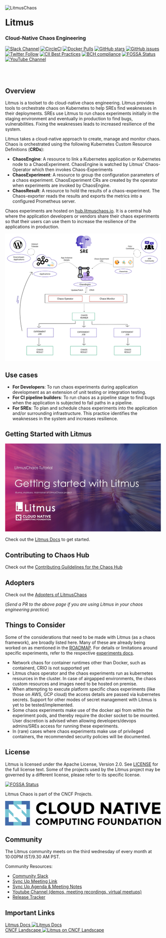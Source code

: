 <img alt="LitmusChaos" src="https://landscape.cncf.io/logos/litmus.svg" width="200" align="left">

# Litmus
### Cloud-Native Chaos Engineering

[![Slack Channel](https://img.shields.io/badge/Slack-Join-purple)](https://slack.litmuschaos.io)
[![CircleCI](https://circleci.com/gh/litmuschaos/litmus/tree/master.svg?style=shield)](https://app.circleci.com/pipelines/github/litmuschaos/litmus)
[![Docker Pulls](https://img.shields.io/docker/pulls/litmuschaos/ansible-runner.svg)](https://hub.docker.com/r/litmuschaos/ansible-runner)
[![GitHub stars](https://img.shields.io/github/stars/litmuschaos/litmus?style=social)](https://github.com/litmuschaos/litmus/stargazers)
[![GitHub issues](https://img.shields.io/github/issues/litmuschaos/litmus)](https://github.com/litmuschaos/litmus/issues)
[![Twitter Follow](https://img.shields.io/twitter/follow/litmuschaos?style=social)](https://twitter.com/LitmusChaos)
[![CII Best Practices](https://bestpractices.coreinfrastructure.org/projects/3202/badge)](https://bestpractices.coreinfrastructure.org/projects/3202)
[![BCH compliance](https://bettercodehub.com/edge/badge/litmuschaos/litmus?branch=master)](https://bettercodehub.com/)
[![FOSSA Status](https://app.fossa.io/api/projects/git%2Bgithub.com%2Flitmuschaos%2Flitmus.svg?type=shield)](https://app.fossa.io/projects/git%2Bgithub.com%2Flitmuschaos%2Flitmus?ref=badge_shield)
[![YouTube Channel](https://img.shields.io/badge/YouTube-Subscribe-red)](https://www.youtube.com/channel/UCa57PMqmz_j0wnteRa9nCaw)
<br><br><br><br>

## Overview

Litmus is a toolset to do cloud-native chaos engineering. Litmus provides tools to orchestrate chaos on Kubernetes to help SREs find weaknesses in their deployments. SREs use Litmus to run chaos experiments initially in the staging environment and eventually in production to find bugs, vulnerabilities. Fixing the weaknesses leads to increased resilience of the system.

Litmus takes a cloud-native approach to create, manage and monitor chaos. Chaos is orchestrated using the following Kubernetes Custom Resource Definitions (**CRDs**):

- **ChaosEngine**: A resource to link a Kubernetes application or Kubernetes node to a ChaosExperiment. ChaosEngine is watched by Litmus' Chaos-Operator which then invokes Chaos-Experiments
- **ChaosExperiment**: A resource to group the configuration parameters of a chaos experiment. ChaosExperiment CRs are created by the operator when experiments are invoked by ChaosEngine.
- **ChaosResult**: A resource to hold the results of a chaos-experiment. The Chaos-exporter reads the results and exports the metrics into a configured Prometheus server.

Chaos experiments are hosted on <a href="https://hub.litmuschaos.io" target="_blank">hub.litmuschaos.io</a>. It is a central hub where the application developers or vendors share their chaos experiments so that their users can use them to increase the resilience of the applications in production.

![Litmus workflow](/images/litmus-arch_1.png)

## Use cases

- **For Developers**: To run chaos experiments during application development as an extension of unit testing or integration testing.
- **For CI pipeline builders**: To run chaos as a pipeline stage to find bugs when the application is subjected to fail paths in a pipeline.
- **For SREs**: To plan and schedule chaos experiments into the application and/or surrounding infrastructure. This practice identifies the weaknesses in the system and increases resilience.

## Getting Started with Litmus

[![IMAGE ALT TEXT](images/maxresdefault.jpg)](https://youtu.be/W5hmNbaYPfM)

Check out the <a href="https://docs.litmuschaos.io/docs/next/getstarted.html" target="_blank">Litmus Docs</a> to get started.

## Contributing to Chaos Hub

Check out the <a href="https://github.com/litmuschaos/community-charts/blob/master/CONTRIBUTING.md" target="_blank">Contributing Guildelines for the Chaos Hub</a>

## Adopters

Check out the <a href="https://github.com/litmuschaos/litmus/blob/master/ADOPTERS.md" target="_blank">Adopters of LitmusChaos</a>

(_Send a PR to the above page if you are using Litmus in your chaos engineering practice_)

## Things to Consider

Some of the considerations that need to be made with Litmus (as a chaos framework), are broadly listed here. Many of these are already being worked on
as mentioned in the [ROADMAP](./ROADMAP.md). For details or limitations around specific experiments, refer to the respective [experiments docs](https://docs.litmuschaos.io/docs/pod-delete/).

- Network chaos for container runtimes other than Docker, such as containerd, CRIO is not supported yet
- Litmus chaos operator and the chaos experiments run as kubernetes resources in the cluster. In case of airgapped environments, the chaos custom resources
  and images need to be hosted on premise.
- When attempting to execute platform specific chaos experiments (like those on AWS, GCP cloud) the access details are passed via kubernetes secrets. Support
  for other modes of secret management with Litmus is yet to be tested/implemented.
- Some chaos experiments make use of the docker api from within the experiment pods, and thereby require the docker socket to be mounted. User discretion is
  advised when allowing developers/devops admins/SREs access for running these experiments.
- In (rare) cases where chaos experiments make use of privileged containers, the recommended security policies will be documented.

## License

Litmus is licensed under the Apache License, Version 2.0. See [LICENSE](./LICENSE) for the full license text. Some of the projects used by the Litmus project may be governed by a different license, please refer to its specific license.

[![FOSSA Status](https://app.fossa.io/api/projects/git%2Bgithub.com%2Flitmuschaos%2Flitmus.svg?type=large)](https://app.fossa.io/projects/git%2Bgithub.com%2Flitmuschaos%2Flitmus?ref=badge_large)

Litmus Chaos is part of the CNCF Projects.

[![CNCF](https://github.com/cncf/artwork/blob/master/other/cncf/horizontal/color/cncf-color.png)](https://landscape.cncf.io/selected=litmus)

## Community

The Litmus community meets on the third wednesday of every month at 10:00PM IST/9.30 AM PST.

Community Resources:

- [Community Slack](https://slack.litmuschaos.io)
- [Sync Up Meeting Link](https://zoom.us/j/91358162694)
- [Sync Up Agenda & Meeting Notes](https://hackmd.io/a4Zu_sH4TZGeih-xCimi3Q)
- [Youtube Channel (demos, meeting recordings, virtual meetups)](https://www.youtube.com/channel/UCa57PMqmz_j0wnteRa9nCaw)
- [Release Tracker](https://github.com/litmuschaos/litmus/milestones)

## Important Links

<a href="https://docs.litmuschaos.io">
  Litmus Docs <img src="https://avatars0.githubusercontent.com/u/49853472?s=200&v=4" alt="Litmus Docs" height="15">
</a>
<br>
<a href="https://landscape.cncf.io/selected=litmus">
  CNCF Landscape <img src="https://landscape.cncf.io/images/left-logo.svg" alt="Litmus on CNCF Landscape" height="15">
</a>
